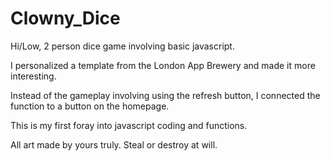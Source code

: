 # Clowny_Dice
Hi/Low, 2 person dice game involving basic javascript.

I personalized a template from the London App Brewery and made it more interesting. 

Instead of the gameplay involving using the refresh button, I connected the function to a button on the homepage. 

This is my first foray into javascript coding and functions.

All art made by yours truly. Steal or destroy at will. 
